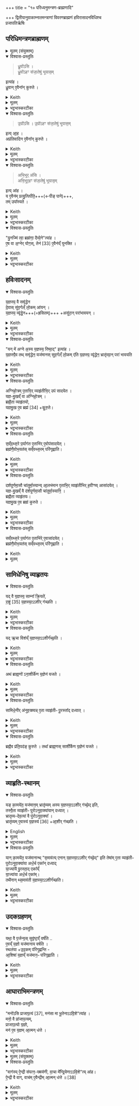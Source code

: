 +++
title = "१० परिध्यनुमन्त्रण-ब्राह्मणादि"

+++
द्वितीयानुवाकाम्नातमन्त्राणां विवरणब्राह्मणं हविरासादनविधिश्च  
प्रजापतिर्ऋषिः

## परिधिमन्त्रणब्राह्मणम्
<details><summary>मूलम् (संयुक्तम्)</summary>

ध्रु॒वो॑ऽसि ध्रु॒वो॑ऽहꣳ स॑जा॒तेषु॑ भूयास॒मित्या॑ह ध्रु॒वाने॒वैना᳚न्कुरुते
उ॒ग्रो᳚ऽस्यु॒ग्रो॑ऽहꣳ स॑जा॒तेषु॑ भूयास॒मित्या॒हाप्र॑तिवादिन ए॒वैना᳚न्कुरुते
अभि॒भूर॑स्यभि॒भूर॒हꣳ स॑जा॒तेषु॑ भूयास॒मित्या॑ह॒ य ए॒वैन॑म्प्रत्यु॒त्पिपी॑ते॒ तमुपा᳚स्यते
</details>

<details open><summary>विश्वास-प्रस्तुतिः</summary>

> ध्रु॒वो॑ऽसि ।  
ध्रु॒वो॑ऽहꣳ स॑जा॒तेषु॑ भूयास॒म् 

इत्या॑ह ।   
ध्रु॒वान् ए॒वैना᳚न् कुरुते ।  
</details>

<details><summary>Keith</summary>

'Thou I art secure; may I be secure among my equals', he says;  
verily he makes them secure.
</details>


<details><summary>मूलम्</summary>

ध्रु॒वो॑ऽसि ।  
ध्रु॒वो॑ऽहꣳ स॑जा॒तेषु॑ भूयास॒मित्या॑ह ।   
ध्रु॒वाने॒वैना᳚न्कुरुते ।  
</details>

<details><summary>भट्टभास्करटीका</summary>

1ध्रुवोसीत्यादीनां याजमानमन्त्राणां ब्राह्मणम् । तत्र परिधीनामनुमन्त्रणमन्त्राः ध्रुवोसीत्यादयः ॥ एनान् सजातानविनष्टान् करोति । तथा हि सति तेष्वयं ध्रुवतरो भवति । एनानप्रतिवादिनः कुरुते सजातान् ।
</details>

<details open><summary>विश्वास-प्रस्तुतिः</summary>

> उ॒ग्रो᳚ऽसि ।
उ॒ग्रो॑ऽहꣳ स॑जा॒तेषु॑ भूयास॒म् 

इत्य् आ॒ह ।  
अप्र॑तिवादिन ए॒वैना᳚न् कुरुते ।  
</details>

<details><summary>Keith</summary>

'Thou art dread; may I be dread among my equals';  
verily he makes them harmonious. 
</details>


<details><summary>मूलम्</summary>

उ॒ग्रो᳚ऽसि ।
उ॒ग्रो॑ऽहꣳ स॑जा॒तेषु॑ भूयास॒मित्या॒ह ।  
अप्र॑तिवादिन ए॒वैना᳚न्कुरुते ।  
</details>

<details><summary>भट्टभास्करटीका</summary>

उग्रः उद्गूर्णः यस्याग्रे न कश्रित्प्रतिवदतीति ।  
</details>


<details open><summary>विश्वास-प्रस्तुतिः</summary>

> अभि॒भूर् अ॑सि ।  
अभि॒भूर॒हꣳ स॑जा॒तेषु॑ भूयास॒म्

इत्य् आ॑ह ।  
य ए॒वैन॑म् प्रत्यु॒त्पिपी॑ते॒+++(←पीङ् पाने)+++,  
तम् उपा᳚स्यते ।
</details>

<details><summary>Keith</summary>

'Thou art overcoming;  
may I be overcoming among my equals,' he says;  
verily he overthrows him who rises against him. 
</details>


<details><summary>मूलम्</summary>

अभि॒भूर॑सि ।  
अभि॒भूर॒हꣳ स॑जा॒तेषु॑ भूयास॒मित्या॑ह ।  
य ए॒वैन॑म्प्रत्यु॒त्पिपी॑ते॒ तमुपा᳚स्यते ।  

</details>

<details><summary>भट्टभास्करटीका</summary>

**प्रत्युत्पिपीते** सजातेषु मध्ये य एनं प्रातिकूल्येन उपजीवति तमुपास्यते उपक्षिपति ।  
पीङ् पाने, दैवादिकः, व्यत्ययेन शपश्श्लुः । 'उपसर्गादस्यत्यूह्योर्वा वचनम्' इत्यस्यतेरात्मनेपदम् ।  
'अनुदात्ते च' इत्य् अभ्यस्तस्याद्युदात्तत्वम्,  
'तिङि चोदात्तवति' इति द्वितीयस्य गतेः अनुदात्तत्वम्,  
'गतिर्गतौ' इति प्रथमस्य ॥
</details>


<details open><summary>विश्वास-प्रस्तुतिः</summary>

"यु॒नज्मि॑ त्वा॒ ब्रह्म॑णा॒ दैव्ये॒ने"त्या॑ह ।  
ए॒ष वा अ॒ग्नेर् योग॒स्, तेन॑ [33] ए॒वैन॑य्ँ युनक्ति ।
</details>

<details><summary>Keith</summary>

'I yoke thee with the divine Brahman', he says; 
this is the yoking of the fire; verily [1] with it he yokes it. 
</details>


<details><summary>मूलम्</summary>

यु॒नज्मि॑ त्वा॒ ब्रह्म॑णा॒ दैव्ये॒नेत्या॑ह ।  
ए॒ष वा अ॒ग्नेर्योग॒स्तेन॑ [33] ए॒वैन॑य्ँयुनक्ति ।
</details>

<details><summary>भट्टभास्करटीका</summary>

2युनज्मि त्वेत्यग्नियोगः ॥ एष मन्त्रोग्नेर्योगः । अग्निर्युज्यते बद्ध्यतेऽनेनेति करणे घञ् ॥
</details>

## हविःसादनम्
<details open><summary>विश्वास-प्रस्तुतिः</summary>

य॒ज्ञस्य॒ वै समृ॑द्धेन  
दे॒वास् सु॑व॒र्गल्ँ लो॒कम् आ॑यन् ।   
य॒ज्ञस्य॒ व्यृ॑द्धे॒न+++(=ह्रसितम्)+++ +असु॑रा॒न् परा॑भावयन् ।
</details>

<details><summary>Keith</summary>

With the prosperous part of the sacrifice the gods went to the world of heaven,  
with the unsuccessful part they overcame the Asuras. 
</details>

<details><summary>मूलम्</summary>

य॒ज्ञस्य॒ वै समृ॑द्धेन दे॒वास्सु॑व॒र्गल्ँलो॒कमा॑यन् ।   
य॒ज्ञस्य॒ व्यृ॑द्धे॒नासु॑रा॒न्परा॑भावयन् ।
</details>

<details><summary>भट्टभास्करटीका</summary>

3यज्ञस्येत्यादि ॥ यज्ञस्य यत्स्वमृद्धं हविरादीनामन्यूनत्वम्, अन्यूनं वा हविरादि, तत्स्वर्गप्राप्तिहेतु । यत् पुनर् **व्यृद्धं** स्कन्नादिवैकल्यं तेनासुरान् पराभावयन्देवाः ।
</details>

<details open><summary>विश्वास-प्रस्तुतिः</summary>

"यन् मे॑ अग्ने अ॒स्य य॒ज्ञस्य॒ रिष्या॒द्" इत्या॑ह ।  
य॒ज्ञस्यै॒व तथ् समृ॑द्धेन॒ यज॑मानस् सुव॒र्गल्ँ लो॒कम् ए॑ति
य॒ज्ञस्य॒ व्यृ॑द्धेन॒ भ्रातृ॑व्या॒न् परा॑ भावयति
</details>

<details><summary>Keith</summary>

'Whatever, O Agni, in this sacrifice of mine may be spoiled', he says;  
verily with the prosperous part of the sacrifice the sacrificer goes to the world of heaven,  
with the unsuccessful part he overcomes the foes. 
</details>


<details><summary>मूलम्</summary>

यन्मे॑ अग्ने अ॒स्य य॒ज्ञस्य॒ रिष्या॒दित्या॑ह ।  
य॒ज्ञस्यै॒व तथ्समृ॑द्धेन॒ यज॑मानस्सुव॒र्गल्ँलो॒कमे॑ति
य॒ज्ञस्य॒ व्यृ॑द्धेन॒ भ्रातृ॑व्या॒न्परा॑ भावयति
</details>

<details><summary>भट्टभास्करटीका</summary>

'यन्मे अग्रे' इत्यनेनासन्नहविरभिमन्त्रणेन तद्वैकल्यं प्रति पराभवनहेतुः क्रियत इत्यर्थः । 'गतिरनन्तरः' इति गतेः प्रकृतिस्वरत्वम् ॥
</details>

<details open><summary>विश्वास-प्रस्तुतिः</summary>

अग्निहो॒त्रम् ए॒ताभि॒र् व्याहृ॑तीभि॒र् उप॑ सादयेत ।  
यज्ञ-मु॒खव्ँ वा अ॑ग्निहो॒त्रम् ।   
ब्रह्मै॒ता व्याहृ॑तयो,  
यज्ञमु॒ख ए॒व ब्रह्म॑ [34] +कु॒रु॒ते।
</details>

<details><summary>Keith</summary>

With these Vyahrtis he should set down the Agnihotra.  
The Agnihotra is the beginning of the sacrifice, these Vyahrtis are the Brahman;  
verily at the beginning of the sacrifice he makes the Brahman [2]. 
</details>


<details><summary>मूलम्</summary>

अग्निहो॒त्रमे॒ताभि॒र्व्याहृ॑तीभि॒रुप॑ सादयेत ।  
यज्ञमु॒खव्ँवा अ॑ग्निहो॒त्रम् ।   
ब्रह्मै॒ता व्याहृ॑तयो यज्ञमु॒ख ए॒व ब्रह्म॑ [34] +कु॒रु॒ते।
</details>

<details><summary>भट्टभास्करटीका</summary>

4हविरासादिन्यो व्याहृतयः ॥ विविधमाह्रियन्ते अनीयन्त इति व्याहृतयः । लोकत्रयात्मिकाः, विविधफलाहरणहेतुभूता वा । अनन्तरगतेः 'तादौ च' इति प्रकृतिस्वरत्वम् । एताभिरग्निहोत्रहविरुपसादयेत् । यज्ञमुखं वा अग्निहोत्रं, प्राधान्यात् ।

ब्रह्मैता इति, लोकत्रयात्मकत्वात् ।
</details>

<details open><summary>विश्वास-प्रस्तुतिः</summary>

स॒व्ँव॒थ्स॒रे प॒र्याग॑त ए॒ताभि॑र् ए॒वोप॑सादयेत् ।  
ब्रह्म॑णै॒वोभ॒यत॑स् सव्ँवथ्स॒रम् परि॑गृह्णाति। 
</details>

<details><summary>Keith</summary>

When the year is completed he should thus with these (Vyahrtis) perform the setting down;  
verily with the Brahman he surrounds the year on both sides. 
</details>


<details><summary>मूलम्</summary>

स॒व्ँव॒थ्स॒रे प॒र्याग॑त ए॒ताभि॑रे॒वोप॑सादयेत् ।  
ब्रह्म॑णै॒वोभ॒यत॑स्सव्ँवथ्स॒रम्परि॑गृह्णाति। 
</details>

<details><summary>भट्टभास्करटीका</summary>

पर्यागते पर्यावृत्ते । पूर्व्पदप्रकृतिस्वरत्वम् ।

उभयतः, सार्वविभक्तिकस्तसिल् ॥
</details>

<details open><summary>विश्वास-प्रस्तुतिः</summary>

दर्शपूर्णमा॒सौ चा॑तुर्मा॒स्यान्य् आ॒लभ॑मान ए॒ताभि॒र् व्याहृ॑तीभिर् ह॒वीꣳष्य् आसा॑दयेत् ।  
यज्ञ-मु॒खव्ँ वै द॑र्शपूर्णमा॒सौ चा॑तुर्मा॒स्यानि॒ ।  
ब्रह्मै॒ता व्याहृ॑तयः।    
यज्ञमु॒ख ए॒व ब्रह्म॑ कुरुते ।  
</details>


<details><summary>Keith</summary>

He who is undertaking the new and full moon and the four monthly offerings should set in place the oblations with these Vyahrtis.  
The new and full moon and the four monthly sacrifices are the beginning of the sacrifice,  
these Vyahrtis are the Brahman;  
verily at the beginning of the sacrifice he makes the Brahman.  

</details>

<details><summary>मूलम्</summary>

दर्शपूर्णमा॒सौ चा॑तुर्मा॒स्यान्या॒लभ॑मान ए॒ताभि॒र्व्याहृ॑तीभिर् ह॒वीꣳष्यासा॑दयेत् ।  
यज्ञमु॒खव्ँवै द॑र्शपूर्णमा॒सौ चा॑तुर्मा॒स्यानि॒ ।  
ब्रह्मै॒ता व्याहृ॑तयः।    
यज्ञमु॒ख ए॒व ब्रह्म॑ कुरुते ।  
</details>


<details><summary>भट्टभास्करटीका</summary>

5दर्शपूर्णमासावित्यादि ॥ गतं प्रथमप्रयोग इदम् ॥
</details>

<details open><summary>विश्वास-प्रस्तुतिः</summary>

सव्ँवथ्स॒रे प॒र्याग॑त ए॒ताभि॑रे् ए॒वासा॑दयेत् ।  
ब्रह्म॑णै॒वोभ॒यत॑स् सव्ँवथ्स॒रम् परि॑गृह्णाति ।
</details>

<details><summary>Keith</summary>

When the year is completed, he should thus with them (Vyahrtis) set down (the oblations), and so with the Brahman he surrounds the year on both sides. 
</details>


<details><summary>मूलम्</summary>

सव्ँवथ्स॒रे प॒र्याग॑त ए॒ताभि॑रे॒वासा॑दयेत् ।  
ब्रह्म॑णै॒वोभ॒यत॑स्सव्ँवथ्स॒रम्परि॑गृह्णाति ।

</details>

## सामिधेनिषु व्याहृतयः
<details open><summary>विश्वास-प्रस्तुतिः</summary>

यद् वै य॒ज्ञस्य॒ साम्ना᳚ क्रि॒यते॑,  
रा॒ष्ट्रं [35] य॒ज्ञस्या॒ऽऽशीर् ग॑च्छति ।
</details>

<details><summary>Keith</summary>

To the kingly class falls the blessing of the part of the sacrifice which is performed with the Saman [3]; 
</details>


<details><summary>मूलम्</summary>

यद्वै य॒ज्ञस्य॒ साम्ना᳚ क्रि॒यते॑ रा॒ष्ट्रं [35]
य॒ज्ञस्या॒ऽऽशीर्ग॑च्छति ।
</details>

<details><summary>भट्टभास्करटीका</summary>

6यद्वा इत्यादि ॥ **यज्ञस्य** या **अशीः साम्ना** क्रियते  
सा सामस्थाशीः आशंसनीयं फलं **राष्ट्रं गच्छति** यत्रायं वसति तद् राष्ट्रवासिनां तत्-केवलं स्थात् ।
</details>

<details open><summary>विश्वास-प्रस्तुतिः</summary>

यद् ऋ॒चा विश॑य्ँ य॒ज्ञस्या॒ऽऽशीर्ग॑च्छ॒ति ।
</details>

<details><summary>Keith</summary>

to the people (falls) the blessing of what (is performed) with the Rc; 
</details>


<details><summary>मूलम्</summary>

यदृ॒चा विश॑य्ँय॒ज्ञस्या॒ऽऽशीर्ग॑च्छ॒ति ।
</details>

<details><summary>भट्टभास्करटीका</summary>

अथ यदृचा क्रियते सा यज्ञस्यशीः विशं गच्छति सर्वान्मनुष्यान् । जातावेकवचनम् ।
</details>

<details open><summary>विश्वास-प्रस्तुतिः</summary>

अथ॑ ब्राह्म॒णो॑ ऽना॒शीर्के॑ण य॒ज्ञेन॑ यजते ।
</details>

<details><summary>Keith</summary>

now the Brahman sacrifices with an offering without a blessing; 
</details>


<details><summary>मूलम्</summary>

अथ॑ ब्राह्म॒णो॑ऽना॒शीर्के॑ण य॒ज्ञेन॑ यजते ।
</details>

<details><summary>भट्टभास्करटीका</summary>

अथेदानीमयं **ब्राह्मणो** वराको **ऽनाशीर्केण** +अफलेन **यज्ञेन यजते**, किमेतद् युज्यते ?  
यद्वा - तिष्ठन्त्व् अन्ये; **ब्राह्मणः** किम् **अनाशीर्केण यजेत**  
यः प्रयोजनम् अन्तरेणाहितं निमेषमात्रम् अपि न करोतीति प्रतिपादनार्थं ब्राह्मणग्रहणम् ।  
यजुषां प्रायेण करण(क)मन्त्रत्वान्  
न तत्र कदाचिद् आशीर् इति ऋक्-सामयोर् एव ग्रहणम् ।  

नास्त्याशीर् अस्येति बहुव्रीहौ कप् ।  
अयस्मयादित्वेन पदत्वाद्रुत्वम्,  
भत्वाद् विसर्जनीयाभावः,  
'नञ्सुभ्याम्' इत्युत्तरपदान्तोदात्तत्वम् ।
</details>

<details open><summary>विश्वास-प्रस्तुतिः</summary>

सामिधे॒नीर् अ॑नुव॒ख्ष्यन्न् ए॒ता व्याहृ॑तीᳶ पु॒रस्ता᳚द् दध्यात् ।
</details>

<details><summary>Keith</summary>

when he is about to recite the kindling-verses he should first insert the Vyahrtis;
</details>


<details><summary>मूलम्</summary>

सामिधे॒नीर॑नुव॒ख्ष्यन्ने॒ता व्याहृ॑तीᳶ पु॒रस्ता᳚द्दध्यात् ।
</details>

<details><summary>भट्टभास्करटीका</summary>

सामिधेनीरित्यादि । समिधामाधानमन्त्रास्सामिधेन्यः 'प्र वो वाजाः' इत्याद्याः । 'समिधामाधाने षेण्यण्', 'हलस्तद्धितस्य' इति यलोपः ।
</details>

<details open><summary>विश्वास-प्रस्तुतिः</summary>

ब्रह्मै॒व प्र॑ति॒पद॑ङ् कुरुते ।
तथा᳚ ब्राह्म॒णस् साशी᳚र्केण य॒ज्ञेन॑ यजते ।
</details>

<details><summary>Keith</summary>

verily he makes the Brahman the commencement,  
and thus the Brahman sacrifices with an offering which has a blessing. 
</details>


<details><summary>मूलम्</summary>

ब्रह्मै॒व प्र॑ति॒पद॑ङ्कुरुते ।
तथा᳚ ब्राह्म॒णस्साशी᳚र्केण य॒ज्ञेन॑ यजते ।
</details>

<details><summary>भट्टभास्करटीका</summary>

प्रतिपदं प्रारम्भं कुरुते । प्रथमतः पद्यत इति प्रतिपत् । सम्पदादित्वात्क्विप् ॥
</details>

## व्याहृति-स्थानम्
<details open><summary>विश्वास-प्रस्तुतिः</summary>

यङ् का॒मये॑त॒ यज॑मान॒म् भ्रातृ॑व्यम् अस्य य॒ज्ञस्या॒ऽऽशीर् ग॑च्छे॒द् इति,  
तस्यै॒ता व्याहृ॑तीᳶ पुरोऽनुवा॒क्या॑यान् दध्यात् ।  
भ्रातृव्य-देव॒त्या॑ वै पु॑रोऽनुवा॒क्या᳚ ।  
भ्रातृ॑व्यम् ए॒वास्य॑ य॒ज्ञस्य॑ [36] +आ॒शीर् ग॑च्छति ।
</details>

<details><summary>English</summary>

If he desire of a sacrificer, 'May the blessing of his sacrifice fall to his foe',  
he should insert for him those Vyahrtis in the Puronuvakya (verse);  
the Puronuvakya has the foe for its divinity;  
verily the blessing of his sacrifice falls to his foe [4]. 
</details>


<details><summary>मूलम्</summary>

यङ्का॒मये॑त॒ यज॑मान॒म्भ्रातृ॑व्यमस्य य॒ज्ञस्या॒ऽऽशीर्ग॑च्छे॒दिति।  
तस्यै॒ता व्याहृ॑तीᳶ पुरोऽनुवा॒क्या॑यान्दध्यात् ।  
भ्रातृव्यदेव॒त्या॑ वै पु॑रोऽनुवा॒क्या᳚ ।  
भ्रातृ॑व्यमे॒वास्य॑ य॒ज्ञस्य॑ [36] आ॒शीर्ग॑च्छति ।
</details>

<details><summary>भट्टभास्करटीका</summary>

7यं कामयेतेत्यादि ॥ पुरस्तादवदानकालेनूच्यत इति पुरोनुवाक्या । गतमन्यत् ॥
</details>

<details open><summary>विश्वास-प्रस्तुतिः</summary>

यान् का॒मये॑त॒ यज॑मानान्थ् "स॒माव॑त्य् एनान् य॒ज्ञस्या॒ऽऽशीर् ग॑च्छे॒द्" इति
तेषा॑म् ए॒ता व्याहृ॑तीᳶ  
पुरोऽनुवा॒क्या॑या अर्ध॒र्च एका᳚न् दध्याद्  
या॒ज्या॑यै पु॒रस्ता॒द् एका᳚य्ँ  
या॒ज्या॑या अर्ध॒र्च एका॑म्।  
तथै॑नान् थ्स॒माव॑ती य॒ज्ञस्या॒ऽऽशीर्ग॑च्छति।
</details>

<details><summary>Keith</summary>

If he desire of sacrificers,  
'May the blessing of the sacrifice fall to them equally',  
he should place for them one of the Vyahrtis at the half-verse of the Puronuvakya,  
one before the Yajya,  
and one at the half-verse of the Yajya,  
and thus the blessing of the sacrifice falls to them equally. 
</details>


<details><summary>मूलम्</summary>

यान्का॒मये॑त॒ यज॑मानान्थ्स॒माव॑त्येनान् य॒ज्ञस्या॒ऽऽशीर्ग॑च्छे॒दिति॒ तेषा॑मे॒ता व्याहृ॑तीᳶ पुरोऽनुवा॒क्या॑या अर्ध॒र्च एका᳚न्दध्याद्या॒ज्या॑यै पु॒रस्ता॒देका᳚य्ँया॒ज्या॑या अर्ध॒र्च एका॒न्तथै॑नान्थ्स॒माव॑ती य॒ज्ञस्या॒ऽऽशीर्ग॑च्छति॒
</details>

<details><summary>भट्टभास्करटीका</summary>

8यानित्यादि ॥ **समावती** समा सर्वेषां तुल्या न कदाचिदपि भ्रातृव्यस्य । यद्वा - समा अविषमा सदा यजमानगामिनी । समादावतुप् ।


ऋचोर्धमर्धर्चः । 'अर्धं नपुंसकम्' इतिसमासः, 'ऋक्पूरब्धूः' इत्यादिना अप्रत्ययस्समासान्तः । इज्यतेनयेति याज्या । 'यज याच' इति कुत्वाभावः ।
</details>

## उदकग्रहणम्
<details open><summary>विश्वास-प्रस्तुतिः</summary>

यथा॒ वै प॒र्जन्य॒स् सुवृ॑ष्ट॒व्ँ वर्ष॑ति ..   
ए॒वय्ँ य॒ज्ञो यज॑मानाय वर्षति ।  
स्थल॑या +उ॒द॒कम् प॑रिगृ॒ह्णन्ति -   
आ॒शिषा॑ य॒ज्ञय्ँ यज॑मान॒ᳶ परि॑गृह्णाति ।
</details>

<details><summary>Keith</summary>

Even as Parjanya rains down good rain, so the sacrifice rains for the sacrificer;  
they surround the water with a mound, the sacrificer surrounds the sacrifice with a blessing. 
</details>


<details><summary>मूलम्</summary>

यथा॒ वै प॒र्जन्य॒स्सुवृ॑ष्ट॒व्ँवर्ष॑ति ..   
ए॒वय्ँय॒ज्ञो यज॑मानाय वर्षति ।  
स्थल॑योद॒कम्प॑रिगृ॒ह्णन्ति ।   
आ॒शिषा॑ य॒ज्ञय्ँयज॑मान॒ᳶ परि॑गृह्णाति ।
</details>

<details><summary>भट्टभास्करटीका</summary>

यथेति । **स्थलया** कूलेन उदकं परिगृह्णन्ति निरुद्धन्ति । एवमाशिषा यज्ञं यजमानः परिगृह्णाति फलप्रदानैकव्यापारयन्त्रितमिव करोति, यथा न कदाचिदपि फलमददानस्तिष्ठति, दत्ते चेदं न याचते यजमानः, याचितेयाचिते ददाति यज्ञ इति ॥
</details>

## आघाराभिमन्त्रणम्
<details open><summary>विश्वास-प्रस्तुतिः</summary>

"मनो॑ऽसि प्राजाप॒त्यं [37], मन॑सा मा भू॒तेनाऽऽवि॒शे"त्या॑ह ।  
मनो॒ वै प्रा॑जाप॒त्यम्,  
प्राजाप॒त्यो य॒ज्ञो,  
मन॑ ए॒व य॒ज्ञम् आ॒त्मन् ध॑त्ते ।
</details>

<details><summary>Keith</summary>

'Thou art mind derived from Prajapati [5], with mind and true existence do thou enter me', he says; mind is derived from Prajapati, the sacrifice is derived from Prajapati;  
verily he confers upon himself mind and the sacrifice. 
</details>


<details><summary>मूलम्</summary>

मनो॑ऽसि प्राजाप॒त्यं [37], मन॑सा मा भू॒तेनाऽऽवि॒शेत्या॑ह ।  
मनो॒ वै प्रा॑जाप॒त्यम्, प्रा॑जाप॒त्यो य॒ज्ञो, मन॑ ए॒व य॒ज्ञमा॒त्मन्ध॑त्ते ।
</details>

<details><summary>भट्टभास्करटीका</summary>

9मनोसीति ॥ स्रौवाघाराभिमन्त्रणम् । प्राजापत्याविशेषान्मन इति यज्ञ उच्यते ॥
</details>


<details><summary>मूलम् (संयुक्तम्)</summary>

वाग॑स्यै॒न्द्री स॑पत्न॒ख्षय॑णी
वा॒चा मे᳚न्द्रि॒येणाऽऽवि॒शेत्या॑है॒न्द्री वै वाग्वाच॑मे॒वैन्द्रीमा॒त्मन्ध॑त्ते ॥ [38] 
</details>

<details open><summary>विश्वास-प्रस्तुतिः</summary>

"वाग॑स्य् ऐ॒न्द्री स॑पत्न॒-ख्षय॑णी,
वा॒चा मे᳚न्द्रि॒येणाऽऽवि॒शे"त्य् आ॑ह।  
ऐ॒न्द्री वै वाग्, वाच॑म् ए॒वैन्द्रीम् आ॒त्मन् ध॑त्ते ॥ [38]
</details>

<details><summary>Keith</summary>

'Thou art speech, derived from Indra, destroying the foe; do thou enter me with speech, with power', he says; speech is derived from Indra;  
verily he confers upon himself speech as connected with Indra.
</details>


<details><summary>मूलम्</summary>

वाग॑स्यै॒न्द्री स॑पत्न॒ख्षय॑णी
वा॒चा मे᳚न्द्रि॒येणाऽऽवि॒शेत्या॑है॒न्द्री वै वाग्वाच॑मे॒वैन्द्रीमा॒त्मन्ध॑त्ते ॥ [38]
</details>

<details><summary>भट्टभास्करटीका</summary>

10वागसीति ॥ स्रुच्याघाराभिमन्त्रणम् । गतम् ॥

इति षष्ठे दशमोनुवाकः ॥  
</details>
